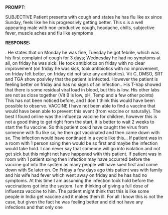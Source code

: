 **PROMPT:**

SUBJECTIVE Patient presents with cough and states he has flu like sx since Sunday, feels like he his progressivly getting better. This s is a well appearing male with non-productive cough, headache, chills, subjective fever, muscle aches and flu like symptoms

**RESPONSE:**

 . He states that on Monday he was fine, Tuesday he got febrile, which was his first complaint of cough for 3 days; Wednesday he had no symptoms at all, on friday he was sick. He took antibiotics on friday with no clear improvement (on friday he was sick, took antibiotics with no improvement, on friday felt better, on friday did not take any antibiotics).   Vit C, DMSO, SRT and TGA show posivley that the patient is infected. However the patient is feeling better on friday and has no signs of an infection.. His T-Vap showed that there is some residual viral load in blood, but this is low.   His other labs are not as close together (Vit B is low, pH, Temp and a few other points) This has not been noticed before, and I don´t think this would have been possible to observe.   VACCINE  I have not been able to find a vaccine that would have been able to prevent this event (from vaccine or naturally). The best I found online was the influenza vaccine for children, however this is not a good thing to get right from the start, it is better to wait 2 weeks to start the flu vaccine. So this patient could have caught the virus from someone with flu like sx, he then got vaccinated and then came down with sx.   The infection would have continued in a cycle like this...  If patient was in a room with 1 person sxing then would be sx first and maybe the infection would take hold. I can never say that someone will go into isolation and not get sick but this might not have happened with this patient.  If patient was in room with 1 patient sxing then infection may have occurred before the vaccine got into the system as many people will have sxed first and come down with Sx later on.  On Friday a few days ago this patient was with family and his wife had fever which went away on friday and he has had no symptoms. At this time I am assuming the infection took hold before the vaccinations got into the system.  I am thinking of giving a full dose of influenza vaccine to him. The patient might think that this is like some people in India get vaccine and it makes them ill. For all I know this is not the case, but given the fact he was feeling better and did not have any infections and that only one
